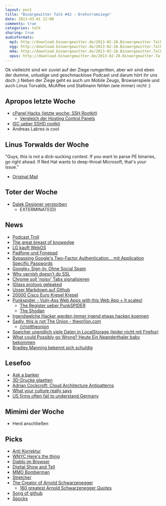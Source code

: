 ```yaml
---
layout: post
title: "Binärgewitter Talk #42 - Drehstromziege"
date: 2013-03-01 12:00
comments: true
categories: talk
sharing: true
audioformats:
  mp3: http://download.binaergewitter.de/2013-02-28.Binaergewitter.Talk.42.mp3
  ogg: http://download.binaergewitter.de/2013-02-28.Binaergewitter.Talk.42.ogg
  m4a: http://download.binaergewitter.de/2013-02-28.Binaergewitter.Talk.42.m4a
  opus: http://download.binaergewitter.de/2013-02-28.Binaergewitter.Talk.42.opus
---
```

Ok vielleicht sind wir zuviel auf der Ziege rumgeritten, aber wir sind eben der dumme, unlustige und geschmacklose Podcast und darum hört ihr uns doch ;) Neben der Ziege geht es auch um Mobile Zeugs, 
Browserspiele und auch Linus Torvalds, McAffee und Stallmann fehlen (wie immer) nicht :)

## Apropos letzte Woche
- [cPanel Hacks (letzte woche: SSH Rootkit)]( http://arstechnica.com/security/2013/02/server-hack-prompts-call-for-cpanel-customers-to-take-immediate-action/ )
    * [Vergleich der Hosting Control Panels]( http://en.wikipedia.org/wiki/Comparison_of_web_hosting_control_panels )
- [ISC ueber SSHD rootkit]( https://isc.sans.edu/diary.html?storyid=15229 )
- Andreas Labres is cool

## Linus Torwalds der Woche
"Guys, this is not a dick-sucking contest.
If you want to parse PE binaries, go right ahead.
If Red Hat wants to deep-throat Microsoft, that's *your* issue."
- [Original Mail](http://thread.gmane.org/gmane.linux.kernel/1445369/focus=1445405 )

## Toter der Woche
- [Dalek Designer verstorben]( http://www.guardian.co.uk/tv-and-radio/2013/feb/24/dalek-designer-dies )
    * EXTERMINATE(D)

## News
- [Podcast Troll]( http://www.itworld.com/mobile-wireless/345576/wtf-patent-troll-goes-after-popular-podcasters )
- [The great breast of knowedge]( 
http://books.google.de/books?id=VZjBk366-BAC&pg=PA56&lpg=PA56&dq=%22The+great+breast+of+knowledge%22&source=bl&ots=arBMobl_1o&sig=xFgcQ85fAHSK5Tuy7dd-HHTarFg&hl=de&sa=X&ei=nq0vUZuMGsiK4gSj2IGABw&ved=0CEMQ6AEwAQ#v=onepage&q=%22The%20great%20breast%20of%20knowledge%22&f=false 
)
- [LG kauft WebOS](http://www.pro-linux.de/news/1/19499/lg-kauft-webos-von-hewlett-packard.html )
- [Padfone und Fonepad]( http://www.t-online.de/handy/smartphone/id_62350150/padfone-und-fonepad-asus-zeigt-neuheiten-auf-dem-mwc-2013.html?news )
- [Bypassing Google's Two-Factor Authentication... mit Application Specific Passwords]( https://blog.duosecurity.com/2013/02/bypassing-googles-two-factor-authentication/ )
- [Google+ Sign-In: Ohne Social Spam]( http://googleplusplatform.blogspot.de/2013/02/google-plus-sign-in.html )
- [Why varnish doesn't do SSL]( https://www.varnish-cache.org/docs/trunk/phk/ssl.html )
- [Chrome soll 'noisy' Tabs signalisieren]( http://thenextweb.com/google/2013/02/25/google-chrome-may-soon-get-audio-indicators-to-show-you-noisy-tabs-keep-them-open-when-memory-runs-out/ )
- [IGlass protoyp geleaked]( https://plus.google.com/photos/107558775673569042478/albums/5847845659356001153/5847845657179925346?authkey=CIeX4qWT0pj5JA )
- [Unser Markdown auf Github](https://github.com/Binaergewitter/binaergewitter.github.com/tree/source/source/_posts )
- [20000 Cisco Euro Krepel Krepel]( http://arstechnica.com/tech-policy/2013/02/why-a-one-room-west-virginia-library-runs-a-20000-cisco-router/ )
- [Punkspider - Vuln-Ass Web Apps with this Web App + It scales!]( http://punkspider.hyperiongray.com/ )
    - [The Register ueber PunkSPIDER](http://www.theregister.co.uk/2013/02/21/punkspider/ )
    - [The Shodan]( http://www.shodanhq.com/ )
- [Irgendwelche Hacker werden immer irgend etwas hacken koennen]( http://www.theregister.co.uk/2013/02/19/apple_hacked/ )
- [Sadly, this is not The Onion - theon1on.com](http://theon1on.com/ )
    * [/r/nottheonion]( reddit.com/r/nottheonion )
- [Speicher unendlich viele Daten in LocalStorage (leider nicht mit Firefox)]( http://feross.org/fill-disk/ )
- [What could Possibly go Wrong? Heute Ein Neanderthaler baby bekommen]( 
http://www.independent.co.uk/news/science/palaeolithic-park-harvard-professor-seeks-adventurous-woman-to-give-birth-to-baby-neanderthal-8460273.html )
- [Bradley Manning bekennt sich schuldig]( http://www.latimes.com/news/nation/nationnow/la-pn-bradley-manning-pleads-guilty-20130228,0,5930297.story ) 

## Lesefoo
- [Ask a banker]( http://www.npr.org/blogs/money/2013/02/10/171653721/ask-a-banker-stock-tips )
- [3D-Drucke glaetten]( http://blog.reprap.org/2013/02/vapor-treating-abs-rp-parts.html )
- [Adrian Cockcroft: Cloud Architecture Antipatterns]( http://www.slideshare.net/adrianco/arch-tutoriallo2of3 )
- [What your culture really says]( http://blog.prettylittlestatemachine.com/blog/2013/02/20/what-your-culture-really-says/ )
- [US firms often fail to understand Germany]( http://www.thelocal.de/national/20130224-48161.html#.US-nUuuG1gs )

## Mimimi der Woche
- Herd anschließen

## Picks
- [Anti Korrektur]( http://anti-korrektur.tumblr.com/ )
- [WNYC Here's the thing]( http://www.wnyc.org/shows/heresthething/ )
- [Diablo im Browser]( http://mitallast.github.com/diablo-js/ )
- [Digital Show and Tell]( http://www.xiph.org/video/vid2.shtml )
- [MMO Bomberman]( http://bombermine.com/#/ )
- [Stretcher]( https://github.com/PoseBiz/stretcher )
- [The Creator of Arnold Schwarzenegger]( http://www.youtube.com/watch?v=p0NvlH0FfmA )
    - [160 greatest Arnold Schwarzenegger Quotes](http://youtu.be/pDxn0Xfqkgw )
- [Song of github]( http://song-of-github.herokuapp.com/?username=rb2k )
- [Spocks]( https://plus.google.com/photos/105796021448398557678/albums/5849513673206535601/5849513675541649570?authkey=CJHa-fHgpIr9_gE )

